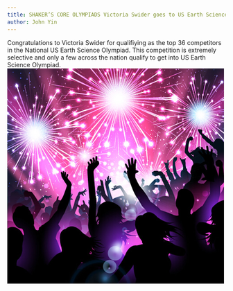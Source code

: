 ```yaml
---
title: SHAKER’S CORE OLYMPIADS Victoria Swider goes to US Earth Science Olympiad Training Camp!
author: John Yin
---
```

Congratulations to Victoria Swider for qualifiying as the top 36 competitors in the National US Earth Science Olympiad. This competition is extremely selective and only a few across the nation qualify to get into US Earth Science  Olympiad. 
![Party](/assets/Pictures/party.jpg)
